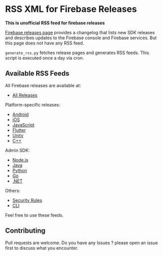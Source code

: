 # RSS XML for Firebase Releases

**This is unofficial RSS feed for firebase releases**

[Firebase releases page](https://firebase.google.com/support/releases) provides a changelog that lists new SDK releases and describes updates to the Firebase console and Firebase services. But this page does not have any RSS feed.

`generate_rss.py` fetches release pages and generates RSS feeds. This script is executed once a day via cron.

## Available RSS Feeds

All Firebase releases are available at:
- [All Releases](https://fumito-ito.github.io/RSS-XML-Firebase-Releases/firebase_releases.xml)

Platform-specific releases:
- [Android](https://fumito-ito.github.io/RSS-XML-Firebase-Releases/firebase_releases_android.xml)
- [iOS](https://fumito-ito.github.io/RSS-XML-Firebase-Releases/firebase_releases_ios.xml)
- [JavaScript](https://fumito-ito.github.io/RSS-XML-Firebase-Releases/firebase_releases_js.xml)
- [Flutter](https://fumito-ito.github.io/RSS-XML-Firebase-Releases/firebase_releases_flutter.xml)
- [Unity](https://fumito-ito.github.io/RSS-XML-Firebase-Releases/firebase_releases_unity.xml)
- [C++](https://fumito-ito.github.io/RSS-XML-Firebase-Releases/firebase_releases_cpp.xml)

Admin SDK:
- [Node.js](https://fumito-ito.github.io/RSS-XML-Firebase-Releases/firebase_releases_admin-node.xml)
- [Java](https://fumito-ito.github.io/RSS-XML-Firebase-Releases/firebase_releases_admin-java.xml)
- [Python](https://fumito-ito.github.io/RSS-XML-Firebase-Releases/firebase_releases_admin-python.xml)
- [Go](https://fumito-ito.github.io/RSS-XML-Firebase-Releases/firebase_releases_admin-go.xml)
- [.NET](https://fumito-ito.github.io/RSS-XML-Firebase-Releases/firebase_releases_admin-dotnet.xml)

Others:
- [Security Rules](https://fumito-ito.github.io/RSS-XML-Firebase-Releases/firebase_releases_security-rules.xml)
- [CLI](https://fumito-ito.github.io/RSS-XML-Firebase-Releases/firebase_releases_cli.xml)

Feel free to use these feeds.

## Contributing

Pull requests are welcome. Do you have any Issues ? please open an issue first to discuss what you encounter.